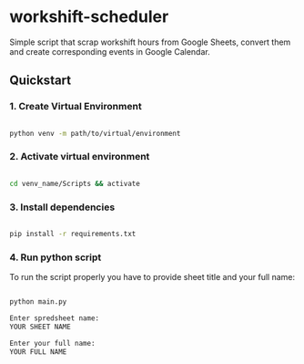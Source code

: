 # workshift-scheduler
Simple script that scrap workshift hours from Google Sheets, convert them and create corresponding events in Google Calendar.

## Quickstart

### 1. Create Virtual Environment

```bash

python venv -m path/to/virtual/environment

```

### 2. Activate virtual environment

```bash

cd venv_name/Scripts && activate
```

### 3. Install dependencies

```bash

pip install -r requirements.txt
```


### 4. Run python script
To run the script properly you have to provide sheet title and your full name:

```bash

python main.py

Enter spredsheet name:
YOUR SHEET NAME

Enter your full name:
YOUR FULL NAME

```


